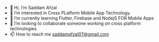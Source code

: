 - 👋 Hi, I’m Saddam Afzal
- 👀 I’m interested in Cross PLatform Mobile App Technology.
- 🌱 I’m currently learning Flutter, Firebase and NodejS FOR Mobile Apps
- 💞️ I’m looking to collaborate someone working on cross platform technologies.
- 📫 How to reach me saddamafzal07@gmail.com

<!---
SaddamAfzal/SaddamAfzal is a ✨ special ✨ repository because its `README.md` (this file) appears on your GitHub profile.
You can click the Preview link to take a look at your changes.
--->
